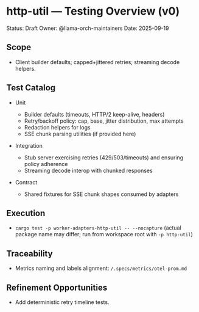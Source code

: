 # http-util — Testing Overview (v0)

Status: Draft
Owner: @llama-orch-maintainers
Date: 2025-09-19

## Scope

- Client builder defaults; capped+jittered retries; streaming decode helpers.

## Test Catalog

- Unit
  - Builder defaults (timeouts, HTTP/2 keep-alive, headers)
  - Retry/backoff policy: cap, base, jitter distribution, max attempts
  - Redaction helpers for logs
  - SSE chunk parsing utilities (if provided here)

- Integration
  - Stub server exercising retries (429/503/timeouts) and ensuring policy adherence
  - Streaming decode interop with chunked responses

- Contract
  - Shared fixtures for SSE chunk shapes consumed by adapters

## Execution

- `cargo test -p worker-adapters-http-util -- --nocapture` (actual package name may differ; run from workspace root with `-p http-util`)

## Traceability

- Metrics naming and labels alignment: `/.specs/metrics/otel-prom.md`

## Refinement Opportunities

- Add deterministic retry timeline tests.
